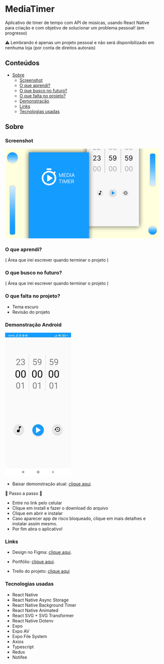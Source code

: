 # MediaTimer

Aplicativo de timer de tempo com API de músicas, usando React Native para criação e com objetivo de solucionar um problema pessoal! (em progresso)

⚠️ Lembrando é apenas um projeto pessoal e não será disponibilizado em nenhuma loja (por conta de direitos autorais)

## Conteúdos

- [Sobre](#Sobre)
  - [Screenshot](#screenshot)
  - [O que aprendi?](#O-que-aprendi?)
  - [O que busco no futuro?](#O-que-busco-no-futuro?)
  - [O que falta no projeto?](#O-que-falta-no-projeto?)
  - [Demonstração](#demonstração)
  - [Links](#links)
  - [Tecnologias usadas](#Tecnologias-usadas)

## Sobre

### Screenshot

![](./assets/screenshot.jpg)

### O que aprendi?

 ( Área que irei escrever quando terminar o projeto )

### O que busco no futuro?

  ( Área que irei escrever quando terminar o projeto )

### O que falta no projeto?

- Tema escuro
- Revisão do projeto

### Demonstração Android

![](./assets/reviewImage.jpg)

- Baixar demonstração atual: [clique aqui](https://expo.dev/accounts/henriqueam/projects/media-timer/builds/0b869dbe-79cd-4121-935b-3f3f93356e98).

📙 Passo a passo 📙
- Entre no link pelo celular
- Clique em install e fazer o download do arquivo
- Clique em abrir e instalar
- Caso aparecer app de risco bloqueado, clique em mais detalhes e instalar assim mesmo.
- Por fim abra o aplicativo!

### Links

- Design no Figma: [clique aqui](https://www.figma.com/file/XTRDCbSVe8lHtwkXK1Z5T7/Media-Timer?type=design&node-id=0%3A1&t=I2CeKk7yJGLngWCy-1).

- Portfólio: [clique aqui](https://henriqueamascarin.vercel.app).

- Trello do projeto: [clique aqui](https://trello.com/b/qz6KPuiC/mediatimer)

### Tecnologias usadas

- React Native
- React Native Async Storage
- React Native Background Timer
- React Native Animated 
- React SVG + SVG Transformer
- React Native Dotenv
- Expo
- Expo AV
- Expo File System
- Axios
- Typescript
- Redux
- Notifee
